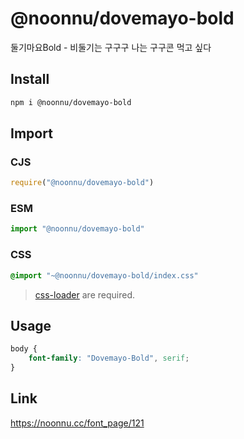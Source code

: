 # @noonnu/dovemayo-bold
둘기마요Bold - 비둘기는 구구구 나는 구구콘 먹고 싶다

## Install
```sh
npm i @noonnu/dovemayo-bold
```
## Import
### CJS
```js
require("@noonnu/dovemayo-bold")
```
### ESM
```js
import "@noonnu/dovemayo-bold"
```
### CSS 
```css
@import "~@noonnu/dovemayo-bold/index.css"
```
> [css-loader](https://github.com/webpack-contrib/css-loader) are required.

## Usage
```css
body {
    font-family: "Dovemayo-Bold", serif;
}
```

## Link
https://noonnu.cc/font_page/121